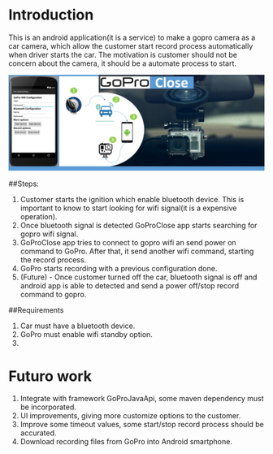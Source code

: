 # Introduction
This is an android application(it is a service) to make a gopro camera as a car camera, which allow the customer start record process automatically when driver starts the car. The motivation is customer should not be concern about the camera, it should be a automate process to start.  

![GoProClose - Workflow](https://github.com/gonella/GoProClose/blob/master/doc/GoProCloseWorkFlow.png "GoProClose - Workflow")

##Steps:

1. Customer starts the ignition which enable bluetooth device. This is important to know to start looking for wifi signal(it is a expensive operation). 
2. Once bluetooth signal is detected GoProClose app starts searching for gopro wifi signal. 
3. GoProClose app tries to connect to gopro wifi an send power on command to GoPro. After that, it send another wifi command, starting the record process. 
4. GoPro starts recording with a previous configuration done. 
5. (Future) - Once customer turned off the car, bluetooth signal is off and android app is able to detected and send a power off/stop record command to gopro. 

##Requirements
 1. Car must have a bluetooth device. 
 2. GoPro must enable wifi standby option. 
 3. 

# Futuro work
 1. Integrate with framework GoProJavaApi, some maven dependency must be incorporated.
 2. UI improvements, giving more customize options to the customer. 
 2. Improve some timeout values, some start/stop record process should be accurated.
 3. Download recording files from GoPro into Android smartphone. 

